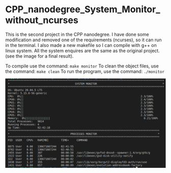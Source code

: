 # CPP_nanodegree_System_Monitor_without_ncurses

 This is the second project in the CPP nanodegree. I have done some modification and removed one of the requirements (ncurses), so it can run in the terminal. I also made a new makefile so I can compile with g++ on linux system.
 All the system enquires are the same as the original project. (see the image for a final result).

 To compile use the command:
    `make monitor`
 To clean the object files,  use the command:
    `make clean`
 To run the program, use the command:
    `./monitor`

  ![screenshot](img/system_monitor.png)  
